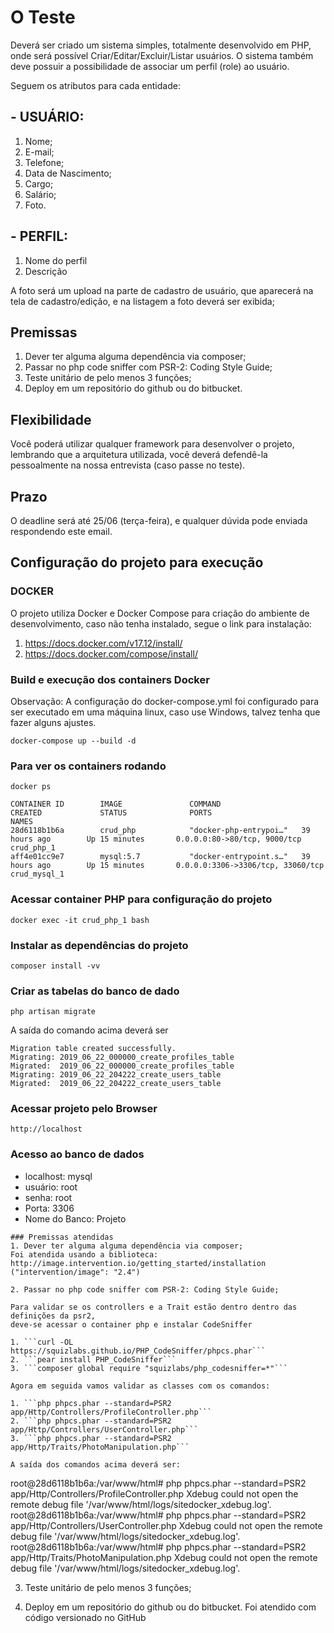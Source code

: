 # O Teste

Deverá ser criado um sistema simples, totalmente desenvolvido em PHP, onde será possível Criar/Editar/Excluir/Listar usuários. O sistema também deve possuir a possibilidade de associar um perfil (role) ao usuário.

Seguem os atributos para cada entidade:

## - USUÁRIO:
1. Nome;
2. E-mail;
3. Telefone;
4. Data de Nascimento;
5. Cargo;
6. Salário;
7. Foto.

## - PERFIL:
1. Nome do perfil
2. Descrição

A foto será um upload na parte de cadastro de usuário, que aparecerá na tela de cadastro/edição, e na listagem a foto deverá ser  exibida;

## Premissas
1. Dever ter alguma alguma dependência via composer;
2. Passar no php code sniffer com PSR-2: Coding Style Guide;
3. Teste unitário de pelo menos 3 funções;
4. Deploy em um repositório do github ou do bitbucket.

## Flexibilidade
Você poderá utilizar qualquer framework para desenvolver o projeto, lembrando que a arquitetura utilizada, você deverá defendê-la pessoalmente na nossa entrevista (caso passe no teste).

## Prazo
O deadline será até  25/06 (terça-feira), e qualquer dúvida pode enviada respondendo este email.


## Configuração do projeto para execução

### DOCKER
O projeto utiliza Docker e Docker Compose para criação do ambiente de desenvolvimento, caso não tenha instalado, segue o link para instalação:
1. https://docs.docker.com/v17.12/install/
2. https://docs.docker.com/compose/install/

### Build e execução dos containers Docker
Observação: A configuração do docker-compose.yml foi configurado para ser executado 
em uma máquina linux, caso use Windows, talvez tenha que fazer alguns ajustes.

```docker-compose up --build -d```

### Para ver os containers rodando
```docker ps```

```
CONTAINER ID        IMAGE               COMMAND                  CREATED             STATUS              PORTS                               NAMES
28d6118b1b6a        crud_php            "docker-php-entrypoi…"   39 hours ago        Up 15 minutes       0.0.0.0:80->80/tcp, 9000/tcp        crud_php_1
aff4e01cc9e7        mysql:5.7           "docker-entrypoint.s…"   39 hours ago        Up 15 minutes       0.0.0.0:3306->3306/tcp, 33060/tcp   crud_mysql_1
```

### Acessar container PHP para configuração do projeto
```docker exec -it crud_php_1 bash```

### Instalar as dependências do projeto
```composer install -vv```

### Criar as tabelas do banco de dado
```php artisan migrate```

A saída do comando acima deverá ser
```
Migration table created successfully.
Migrating: 2019_06_22_000000_create_profiles_table
Migrated:  2019_06_22_000000_create_profiles_table
Migrating: 2019_06_22_204222_create_users_table
Migrated:  2019_06_22_204222_create_users_table
```


### Acessar projeto pelo Browser
```http://localhost```

### Acesso ao banco de dados
* localhost: mysql
* usuário: root
* senha: root
* Porta: 3306
* Nome do Banco: Projeto


```
### Premissas atendidas
1. Dever ter alguma alguma dependência via composer;
Foi atendida usando a biblioteca: http://image.intervention.io/getting_started/installation ("intervention/image": "2.4")

2. Passar no php code sniffer com PSR-2: Coding Style Guide;

Para validar se os controllers e a Trait estão dentro dentro das definições da psr2,
deve-se acessar o container php e instalar CodeSniffer

1. ```curl -OL https://squizlabs.github.io/PHP_CodeSniffer/phpcs.phar```
2. ```pear install PHP_CodeSniffer```
3. ```composer global require "squizlabs/php_codesniffer=*"```

Agora em seguida vamos validar as classes com os comandos:

1. ```php phpcs.phar --standard=PSR2 app/Http/Controllers/ProfileController.php```
2. ```php phpcs.phar --standard=PSR2 app/Http/Controllers/UserController.php```
3. ```php phpcs.phar --standard=PSR2 app/Http/Traits/PhotoManipulation.php```

A saída dos comandos acima deverá ser:
```
root@28d6118b1b6a:/var/www/html# php phpcs.phar --standard=PSR2 app/Http/Controllers/ProfileController.php
Xdebug could not open the remote debug file '/var/www/html/logs/sitedocker_xdebug.log'.
root@28d6118b1b6a:/var/www/html# php phpcs.phar --standard=PSR2 app/Http/Controllers/UserController.php
Xdebug could not open the remote debug file '/var/www/html/logs/sitedocker_xdebug.log'.
root@28d6118b1b6a:/var/www/html# php phpcs.phar --standard=PSR2 app/Http/Traits/PhotoManipulation.php
Xdebug could not open the remote debug file '/var/www/html/logs/sitedocker_xdebug.log'.


3. Teste unitário de pelo menos 3 funções;


4. Deploy em um repositório do github ou do bitbucket.
Foi atendido com código versionado no GitHub


